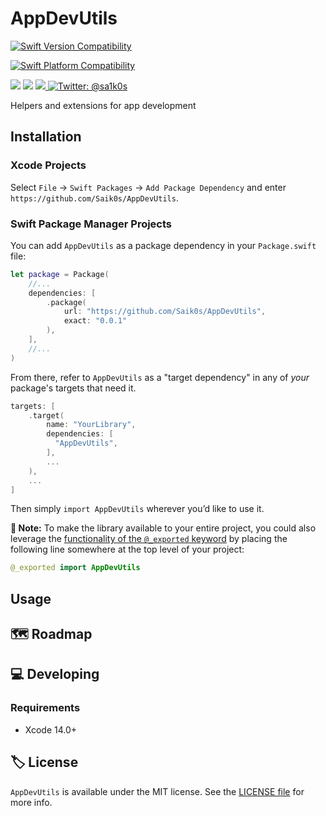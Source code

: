 # AppDevUtils

<p>

  [![Swift Version Compatibility](https://img.shields.io/endpoint?url=https%3A%2F%2Fswiftpackageindex.com%2Fapi%2Fpackages%2FSaik0s%2FAppDevUtils%2Fbadge%3Ftype%3Dswift-versions)](https://swiftpackageindex.com/Saik0s/AppDevUtils)

  [![Swift Platform Compatibility](https://img.shields.io/endpoint?url=https%3A%2F%2Fswiftpackageindex.com%2Fapi%2Fpackages%2FSaik0s%2FAppDevUtils%2Fbadge%3Ftype%3Dplatforms)](https://swiftpackageindex.com/Saik0s/AppDevUtils)

</p>


<p>
    <img src="https://img.shields.io/badge/License-MIT-blue.svg" />
    <img src="https://github.com/Saik0s/AppDevUtils/workflows/Build%20&%20Test/badge.svg" />
    <a href="https://github.com/apple/swift-package-manager">
      <img src="https://img.shields.io/badge/spm-compatible-brightgreen.svg?style=flat" />
    </a>
    <a href="https://twitter.com/sa1k0s">
        <img src="https://img.shields.io/badge/Contact-@sa1k0s-lightgrey.svg?style=flat" alt="Twitter: @sa1k0s" />
    </a>
</p>


<p align="center">

Helpers and extensions for app development

</p>


## Installation

### Xcode Projects

Select `File` -> `Swift Packages` -> `Add Package Dependency` and enter `https://github.com/Saik0s/AppDevUtils`.

### Swift Package Manager Projects

You can add `AppDevUtils` as a package dependency in your `Package.swift` file:

```swift
let package = Package(
    //...
    dependencies: [
        .package(
            url: "https://github.com/Saik0s/AppDevUtils",
            exact: "0.0.1"
        ),
    ],
    //...
)
```

From there, refer to `AppDevUtils` as a "target dependency" in any of _your_ package's targets that need it.

```swift
targets: [
    .target(
        name: "YourLibrary",
        dependencies: [
          "AppDevUtils",
        ],
        ...
    ),
    ...
]
```

Then simply `import AppDevUtils` wherever you’d like to use it.

**📝 Note:** To make the library available to your entire project, you could also leverage the [functionality of the `@_exported` keyword](https://forums.swift.org/t/package-manager-exported-dependencies/11615) by placing the following line somewhere at the top level of your project:

```swift
@_exported import AppDevUtils
```

## Usage

## 🗺 Roadmap

## 💻 Developing

### Requirements

- Xcode 14.0+

## 🏷 License

`AppDevUtils` is available under the MIT license. See the [LICENSE file](./LICENSE) for more info.
